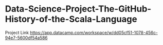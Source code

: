 # Data-Science-Project-The-GitHub-History-of-the-Scala-Language
Project Link https://app.datacamp.com/workspace/w/dd05cf51-1078-456c-94e7-5600df54a586
